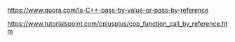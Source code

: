 

https://www.quora.com/Is-C++-pass-by-value-or-pass-by-reference



https://www.tutorialspoint.com/cplusplus/cpp_function_call_by_reference.htm